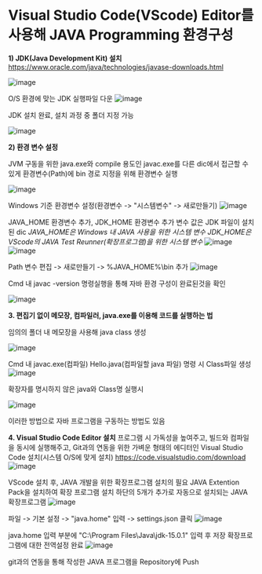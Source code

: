 # Visual Studio Code(VScode) Editor를 사용해 JAVA Programming 환경구성
**1) JDK(Java Development Kit) 설치**
    https://www.oracle.com/java/technologies/javase-downloads.html

![image](https://user-images.githubusercontent.com/76051264/102707691-7ea85280-42e0-11eb-9592-b55a193e66e7.png)
    
   O/S 환경에 맞는 JDK 실행파일 다운
![image](https://user-images.githubusercontent.com/76051264/102707716-bb744980-42e0-11eb-9fa1-b4c9a204bf9f.png)
  
  JDK 설치 완료, 설치 과정 중 폴더 지정 가능
  
![image](https://user-images.githubusercontent.com/76051264/102707790-4b19f800-42e1-11eb-8ad4-3db6aa98a627.png)


**2) 환경 변수 설정**

JVM 구동을 위한 java.exe와 compile 용도인 javac.exe를 다른 dic에서 접근할 수 있게 환경변수(Path)에 bin 경로 지정을 위해 환경변수 실행

![image](https://user-images.githubusercontent.com/76051264/102707820-97653800-42e1-11eb-84be-694db0d0efce.png)

Windows 기준 환경변수 설정(환경변수 -> "시스템변수" -> 새로만들기)
![image](https://user-images.githubusercontent.com/76051264/102707884-368a2f80-42e2-11eb-9b38-770317efe218.png)

JAVA_HOME 환경변수 추가, JDK_HOME 환경변수 추가
변수 값은 JDK 파일이 설치된 dic
_JAVA_HOME은 Windows 내 JAVA 사용을 위한 시스템 변수
JDK_HOME은 VScode의 JAVA Test Reunner(확장프로그램)을 위한 시스템 변수_
![image](https://user-images.githubusercontent.com/76051264/102707906-5ae60c00-42e2-11eb-90c7-1003addb1d59.png)
![image](https://user-images.githubusercontent.com/76051264/102707914-718c6300-42e2-11eb-8d84-b728339fc5af.png)

Path 변수 편집 -> 새로만들기 -> %JAVA_HOME%\bin 추가
![image](https://user-images.githubusercontent.com/76051264/102708009-1c048600-42e3-11eb-863b-2a65bb968668.png)

Cmd 내 javac -version 명령실행을 통해 자바 환경 구성이 완료된것을 확인

![image](https://user-images.githubusercontent.com/76051264/102708049-6b4ab680-42e3-11eb-81c4-1b8303bd9a3f.png)

**3. 편집기 없이 메모장, 컴파일러, java.exe를 이용해 코드를 실행하는 법**

임의의 폴더 내 메모장을 사용해 java class 생성

![image](https://user-images.githubusercontent.com/76051264/102708173-47d43b80-42e4-11eb-874e-3c4e39520fca.png)

Cmd 내 javac.exe(컴파일) Hello.java(컴파일할 java 파일) 명령 시 Class파일 생성
![image](https://user-images.githubusercontent.com/76051264/102708211-a7324b80-42e4-11eb-8347-af0c8c2bc682.png)

확장자를 명시하지 않은 java와 Class명 실행시

![image](https://user-images.githubusercontent.com/76051264/102708242-e3fe4280-42e4-11eb-95db-2ea6147c6046.png)

이러한 방법으로 자바 프로그램을 구동하는 방법도 있음

**4. Visual Studio Code Editor 설치**
프로그램 시 가독성을 높여주고, 빌드와 컴파일을 동시에 실행해주고, Git과의 연동을 위한 가벼운 형태의 에디터인 Visual Studio Code 설치(시스템 O/S에 맞게 설치)
https://code.visualstudio.com/download
![image](https://user-images.githubusercontent.com/76051264/102708310-65ee6b80-42e5-11eb-9740-ee87bedfb6fb.png)

VScode 설치 후, JAVA 개발을 위한 확장프로그램 설치의  필요
JAVA Extention Pack을 설치하여 확장 프로그램 설치
하단의 5개가 추가로 자동으로 설치되는 JAVA 확장프로그램
![image](https://user-images.githubusercontent.com/76051264/102708668-8ddece80-42e7-11eb-81c5-5ebd7ed82c5b.png)

파일 -> 기본 설정 -> "java.home" 입력 -> settings.json 클릭
![image](https://user-images.githubusercontent.com/76051264/102708406-46a40e00-42e6-11eb-8555-d22f463c80b8.png)

java.home 입력 부분에 "C:\\Program Files\\Java\\jdk-15.0.1" 입력 후 저장
확장프로그램에 대한 전역설정 완료
![image](https://user-images.githubusercontent.com/76051264/102708460-a26e9700-42e6-11eb-84ab-412d757c6951.png)

git과의 연동을 통해 작성한 JAVA 프로그램을 Repository에 Push
